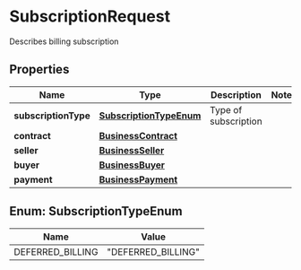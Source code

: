 

# SubscriptionRequest

Describes billing subscription

## Properties

| Name | Type | Description | Notes |
|------------ | ------------- | ------------- | -------------|
|**subscriptionType** | [**SubscriptionTypeEnum**](#SubscriptionTypeEnum) | Type of subscription |  |
|**contract** | [**BusinessContract**](BusinessContract.md) |  |  |
|**seller** | [**BusinessSeller**](BusinessSeller.md) |  |  |
|**buyer** | [**BusinessBuyer**](BusinessBuyer.md) |  |  |
|**payment** | [**BusinessPayment**](BusinessPayment.md) |  |  |



## Enum: SubscriptionTypeEnum

| Name | Value |
|---- | -----|
| DEFERRED_BILLING | &quot;DEFERRED_BILLING&quot; |



